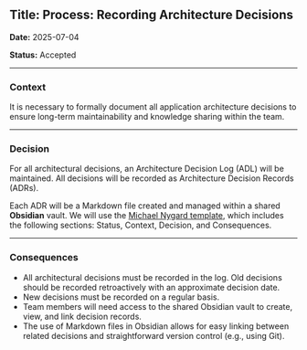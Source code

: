## **Title: Process: Recording Architecture Decisions**

**Date:** 2025-07-04

**Status:** Accepted

---

### **Context**

It is necessary to formally document all application architecture decisions to ensure long-term maintainability and knowledge sharing within the team.

---

### **Decision**

For all architectural decisions, an Architecture Decision Log (ADL) will be maintained. All decisions will be recorded as Architecture Decision Records (ADRs).

Each ADR will be a Markdown file created and managed within a shared **Obsidian** vault. We will use the [Michael Nygard template](http://thinkrelevance.com/blog/2011/11/15/documenting-architecture-decisions), which includes the following sections: Status, Context, Decision, and Consequences.

---

### **Consequences**

- All architectural decisions must be recorded in the log. Old decisions should be recorded retroactively with an approximate decision date.
- New decisions must be recorded on a regular basis.
- Team members will need access to the shared Obsidian vault to create, view, and link decision records.
- The use of Markdown files in Obsidian allows for easy linking between related decisions and straightforward version control (e.g., using Git).